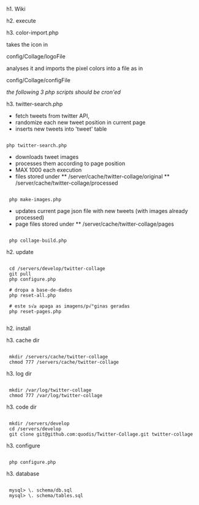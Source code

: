 h1. Wiki

h2. execute

h3. color-import.php

takes the icon in 

 config/Collage/logoFile 

analyses it and imports the pixel colors into a file as in

 config/Collage/configFile


*the following 3 php scripts should be cron'ed*

h3. twitter-search.php

* fetch tweets from twitter API,
* randomize each new tweet position in current page
* inserts new tweets into 'tweet' table

<pre><code>
php twitter-search.php
</code></pre>
 
* downloads tweet images
* processes them according to page position 
* MAX 1000 each execution
* files stored under
** /server/cache/twitter-collage/original
** /server/cache/twitter-collage/processed

<pre><code>
 php make-images.php
</code></pre>

* updates current page json file with new tweets (with images already processed)
* page files stored under
** /server/cache/twitter-collage/pages

<pre><code>
 php collage-build.php
</code></pre>

h2. update 

<pre><code>
 cd /servers/develop/twitter-collage
 git pull
 php configure.php 
 
 # dropa a base-de-dados 
 php reset-all.php
 
 # este s√≥ apaga as imagens/p√°ginas geradas
 php reset-pages.php

</code></pre>

h2. install

h3. cache dir

<pre><code>
 mkdir /servers/cache/twitter-collage
 chmod 777 /servers/cache/twitter-collage
</code></pre>

h3. log dir

<pre><code>
 mkdir /var/log/twitter-collage
 chmod 777 /var/log/twitter-collage
</code></pre>

h3. code dir

<pre><code>
 mkdir /servers/develop
 cd /servers/develop
 git clone git@github.com:quodis/Twitter-Collage.git twitter-collage
</code></pre>

h3. configure

<pre><code>
 php configure.php
</code></pre>

h3. database

<pre><code>
 mysql> \. schema/db.sql
 mysql> \. schema/tables.sql
</code></pre>